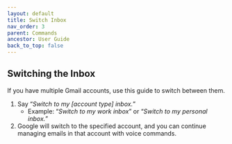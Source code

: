```yaml
---
layout: default
title: Switch Inbox
nav_order: 3
parent: Commands
ancestor: User Guide
back_to_top: false
---
```


## Switching the Inbox

If you have multiple Gmail accounts, use this guide to switch between them.

1. Say “*Switch to my [account type] inbox.*”
    * Example: “*Switch to my work inbox*” or “*Switch to my personal inbox.*”
2. Google will switch to the specified account, and you can continue managing emails in that account with voice commands.
